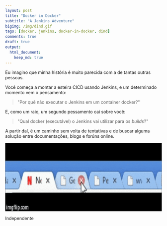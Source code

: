 ```yaml
---
layout: post
title: "Docker in Docker"
subtitle: "A Jenkins Adventure"
bigimg: /img/dind.gif
tags: [docker, jenkins, docker-in-docker, dind]
comments: true
draft: true
output:
  html_document:
    keep_md: true
---
```


Eu imagino que minha história é muito parecida com a de tantas outras pessoas.

Você começa a montar a esteira CICD usando Jenkins, e um determinado momento vem o pensamento:

> "Por quê não executar o Jenkins em um container docker?"

E, como um raio, um segundo pessamento cai sobre você:

> "Qual docker (executável) o Jenkins vai utilizar para os *builds*?"

A partir daí, é um caminho sem volta de tentativas e de buscar alguma solução entre documentações, blogs e forúns online.

<center>
<img src="/img/tabs.gif" style="display: block; margin: auto;height: 220px;">
</center>

Independente


<script src="https://gist.github.com/adelmofilho/5a30a87eaf1cd4a03052f37b516d6714.js"></script>